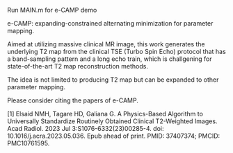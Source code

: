 Run MAIN.m for e-CAMP demo

e-CAMP: expanding-constrained alternating minimization for parameter mapping.

Aimed at utilizing massive clinical MR image, this work generates the underlying T2 map from the clinical TSE (Turbo Spin Echo) protocol that has a band-sampling pattern and a long echo train, which is challgening for state-of-the-art T2 map reconstruction methods.

The idea is not limited to producing T2 map but can be expanded to other parameter mapping.

Please consider citing the papers of e-CAMP.

[1] Elsaid NMH, Tagare HD, Galiana G. A Physics-Based Algorithm to Universally Standardize Routinely Obtained Clinical T2-Weighted Images. Acad Radiol. 2023 Jul 3:S1076-6332(23)00285-4. doi: 10.1016/j.acra.2023.05.036. Epub ahead of print. PMID: 37407374; PMCID: PMC10761595.
